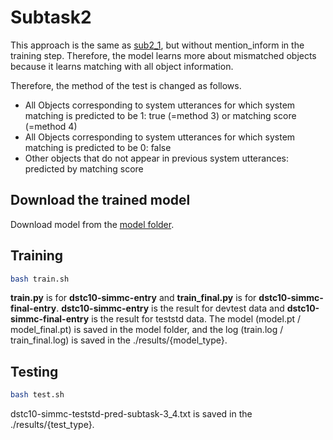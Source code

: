# Subtask2
This approach is the same as [sub2_1](https://github.com/rungjoo/simmc2.0/tree/master/sub2_1), but without mention_inform in the training step. Therefore, the model learns more about mismatched objects because it learns matching with all object information.

Therefore, the method of the test is changed as follows.

- All Objects corresponding to system utterances for which system matching is predicted to be 1: true (=method 3) or matching score (=method 4)
- All Objects corresponding to system utterances for which system matching is predicted to be 0: false
- Other objects that do not appear in previous system utterances: predicted by matching score

## Download the trained model 
Download model from the [model folder](https://github.com/rungjoo/simmc2.0/tree/master/sub2_34/model).

## Training
```bash
bash train.sh
```
**train.py** is for **dstc10-simmc-entry** and **train_final.py** is for **dstc10-simmc-final-entry**. **dstc10-simmc-entry** is the result for devtest data and **dstc10-simmc-final-entry** is the result for teststd data. The model (model.pt / model_final.pt) is saved in the model folder, and the log (train.log / train_final.log) is saved in the ./results/{model_type}.

## Testing
```bash
bash test.sh
```
dstc10-simmc-teststd-pred-subtask-3_4.txt is saved in the ./results/{test_type}.